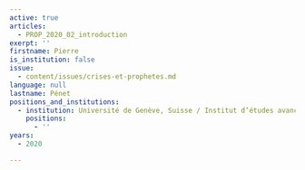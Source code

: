 ```yaml
---
active: true
articles:
  - PROP_2020_02_introduction
exerpt: ''
firstname: Pierre
is_institution: false
issue:
  - content/issues/crises-et-prophetes.md
language: null
lastname: Pénet
positions_and_institutions:
  - institution: Université de Genève, Suisse / Institut d’études avancées de Paris, France
    positions:
      - ''
years:
  - 2020

---
```

